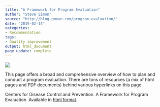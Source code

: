 ```yaml
---
title: "A Framework for Program Evaluation"
author: "Steve Simon"
source: "http://blog.pmean.com/program-evaluation/"
date: "2019-02-14"
categories:
- Recommendation
tags:
- Quality improvement
output: html_document
page_update: complete
---
```


![](http://www.pmean.com/new-images/19/program-evaluation01.png)

<div class="notes">

This page offers a broad and comprehensive overview of how to plan and conduct a program evaluation. There are tons of resources (a mix of html pages and PDF documents) behind various hyperlinks on this page.

Centers for Disease Control and Prevention. A Framework for Program Evaluation. Available in [html format][cdc1].

[cdc1]: https://www.cdc.gov/eval/framework/index.htm

</div>
